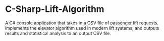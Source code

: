 # C-Sharp-Lift-Algorithm
A C# console application that takes in a CSV file of passenger lift requests, implements the elevator algorithm used in modern lift systems, and outputs results and statistical analysis to an output CSV file.   
